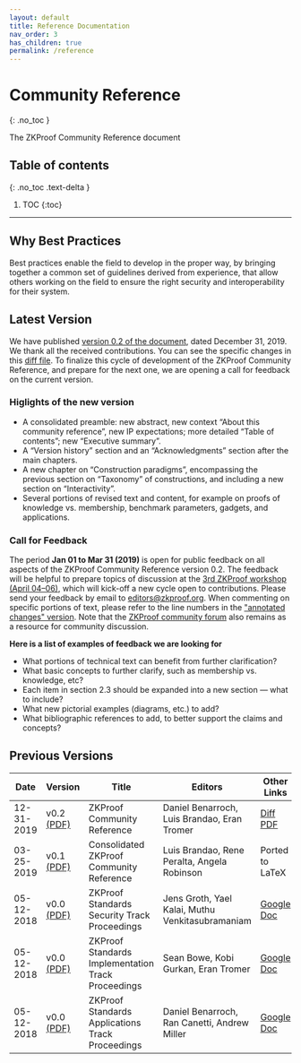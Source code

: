 ```yaml
---
layout: default
title: Reference Documentation
nav_order: 3
has_children: true
permalink: /reference
---
```


# Community Reference
{: .no_toc }

The ZKProof Community Reference document


## Table of contents
{: .no_toc .text-delta }

1. TOC
{:toc}

---

## Why Best Practices

Best practices enable the field to develop in the proper way, by bringing together a common set of guidelines derived from experience, that allow others working on the field to ensure the right security and interoperability for their system.

## Latest Version

We have published [version 0.2 of the document](/docs/pages/reference/reference.pdf), dated December 31, 2019. We thank all the received contributions. You can see the specific changes in this [diff file](/docs/pages/reference/diffs/diff-v0.2-from-v0.1.pdf). To finalize this cycle of development of the ZKProof Community Reference, and prepare for the next one, we are opening a call for feedback on the current version.

### Higlights of the new version

- A consolidated preamble: new abstract, new context “About this community reference”, new IP expectations; more detailed “Table of contents”; new “Executive summary”.
- A “Version history” section and an “Acknowledgments” section after the main chapters.
- A new chapter on “Construction paradigms”, encompassing the previous section on “Taxonomy” of constructions, and including a new section on “Interactivity”.
- Several portions of revised text and content, for example on proofs of knowledge vs. membership, benchmark parameters, gadgets, and applications.


### Call for Feedback 
  
The period **Jan 01 to Mar 31 (2019)** is open for public feedback on all aspects of the ZKProof Community Reference version 0.2. The feedback will be helpful to prepare topics of discussion at the [3rd ZKProof workshop (April 04–06)](https://zkproof.org/events/workshop3), which will kick-off a new cycle open to contributions. Please send your feedback by email to [editors@zkproof.org](mailto:editors@zkproof.org). When commenting on specific portions of text, please refer to the line numbers in the ["annotated changes" version](/docs/pages/reference/diffs/changes-v0.2-from-v0.1.pdf). Note that the [ZKProof community forum](https://community.zkproof.org) also remains as a resource for community discussion.

**Here is a list of examples of feedback we are looking for**

- What portions of technical text can benefit from further clarification?
- What basic concepts to further clarify, such as membership vs. knowledge, etc?
- Each item in section 2.3 should be expanded into a new section — what to include?
- What new pictorial examples (diagrams, etc.) to add?
- What bibliographic references to add, to better support the claims and concepts?


## Previous Versions


Date | Version | Title | Editors | Other Links
-----|---------|-------|---------|---------
12-31-2019 | v0.2 [(PDF)](/docs/pages/reference/reference.pdf) | ZKProof Community Reference | Daniel Benarroch, Luis Brandao, Eran Tromer | [Diff PDF](/docs/pages/reference/diffs/diff-v0.2-from-v0.1.pdf)
03-25-2019 | v0.1 [(PDF)](/docs/pages/reference/versions/reference-v0.1.pdf) | Consolidated ZKProof Community Reference | Luis Brandao, Rene Peralta, Angela Robinson | Ported to LaTeX
05-12-2018 | v0.0 [(PDF)](/docs/pages/reference/versions/zkproof-security-20180801.pdf) | ZKProof Standards Security Track Proceedings | Jens Groth, Yael Kalai, Muthu Venkitasubramaniam | [Google Doc](https://docs.google.com/document/d/1uXKovVpYuXRybCpFH97iMm9IVhzr2zfWCzrVm9jl5JA/edit?usp=sharing)
05-12-2018 | v0.0 [(PDF)](/docs/pages/reference/versions/zkproof-implementation-20180801.pdf) | ZKProof Standards Implementation Track Proceedings | Sean Bowe, Kobi Gurkan, Eran Tromer | [Google Doc](https://docs.google.com/document/d/1gcSXlQp1NOSza-8dBczL3X0KbLNvsYn4JXbpDMhUF2c/edit?usp=sharing)
05-12-2018 | v0.0 [(PDF)](/docs/pages/reference/versions/zkproof-applications-20180801.pdf) | ZKProof Standards Applications Track Proceedings | Daniel Benarroch, Ran Canetti, Andrew Miller | [Google Doc](https://docs.google.com/document/d/1spgtYG8iXZ_NjUXdN8AEdKdGmaulE8r-mf7NsQ-_y4E/edit?usp=sharing)
